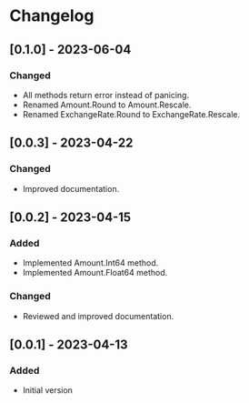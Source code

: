 # Changelog

## [0.1.0] - 2023-06-04

### Changed

- All methods return error instead of panicing.
- Renamed Amount.Round to Amount.Rescale.
- Renamed ExchangeRate.Round to ExchangeRate.Rescale.

## [0.0.3] - 2023-04-22

### Changed

- Improved documentation.

## [0.0.2] - 2023-04-15

### Added

- Implemented Amount.Int64 method.
- Implemented Amount.Float64 method.

### Changed

- Reviewed and improved documentation.

## [0.0.1] - 2023-04-13

### Added

- Initial version
